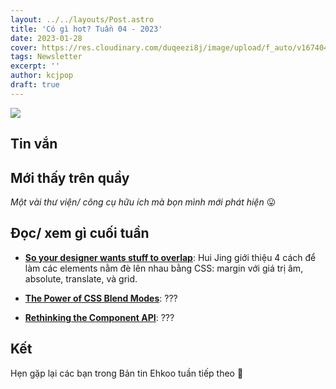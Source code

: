 ```yaml
---
layout: ../../layouts/Post.astro
title: 'Có gì hot? Tuần 04 - 2023'
date: 2023-01-28
cover: https://res.cloudinary.com/duqeezi8j/image/upload/f_auto/v1674047120/ehkoo/newsletters/w04-2023.png
tags: Newsletter
excerpt: ''
author: kcjpop
draft: true
---
```


![](https://res.cloudinary.com/duqeezi8j/image/upload/f_auto/v1674047120/ehkoo/newsletters/w04-2023.png)

## Tin vắn

## Mới thấy trên quầy

_Một vài thư viện/ công cụ hữu ích mà bọn mình mới phát hiện_ 😛

## Đọc/ xem gì cuối tuần

- [**So your designer wants stuff to overlap**](https://chenhuijing.com/blog/so-your-designer-wants-stuff-to-overlap): Hui Jing giới thiệu 4 cách để làm các elements nằm đè lên nhau bằng CSS: margin với giá trị âm, absolute, translate, và grid.

- [**The Power of CSS Blend Modes**](https://cloudfour.com/thinks/the-power-of-css-blend-modes/): ???

- [**Rethinking the Component API**](https://blog.excalidraw.com/redesigning-editor-api/): ???

## Kết

Hẹn gặp lại các bạn trong Bản tin Ehkoo tuần tiếp theo 👋
